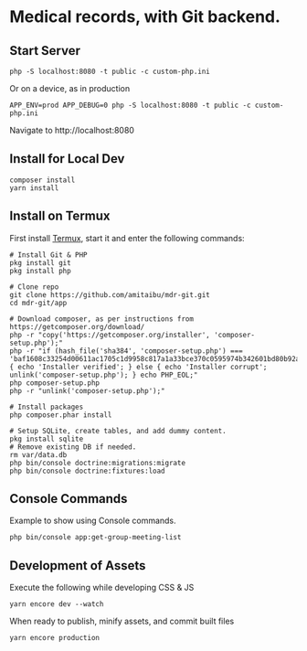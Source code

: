 # Medical records, with Git backend.

## Start Server

    php -S localhost:8080 -t public -c custom-php.ini

Or on a device, as in production

    APP_ENV=prod APP_DEBUG=0 php -S localhost:8080 -t public -c custom-php.ini

Navigate to http://localhost:8080

## Install for Local Dev

    composer install
    yarn install

## Install on Termux

First install [Termux](https://termux.com/), start it and enter the following commands:

    # Install Git & PHP
    pkg install git
    pkg install php

    # Clone repo
    git clone https://github.com/amitaibu/mdr-git.git 
    cd mdr-git/app

    # Download composer, as per instructions from https://getcomposer.org/download/
    php -r "copy('https://getcomposer.org/installer', 'composer-setup.php');"
    php -r "if (hash_file('sha384', 'composer-setup.php') === 'baf1608c33254d00611ac1705c1d9958c817a1a33bce370c0595974b342601bd80b92a3f46067da89e3b06bff421f182') { echo 'Installer verified'; } else { echo 'Installer corrupt'; unlink('composer-setup.php'); } echo PHP_EOL;"
    php composer-setup.php
    php -r "unlink('composer-setup.php');"

    # Install packages
    php composer.phar install

    # Setup SQLite, create tables, and add dummy content.
    pkg install sqlite
    # Remove existing DB if needed.
    rm var/data.db
    php bin/console doctrine:migrations:migrate
    php bin/console doctrine:fixtures:load

## Console Commands

Example to show using Console commands.

    php bin/console app:get-group-meeting-list

## Development of Assets

Execute the following while developing CSS & JS

    yarn encore dev --watch

When ready to publish, minify assets, and commit built files

    yarn encore production
